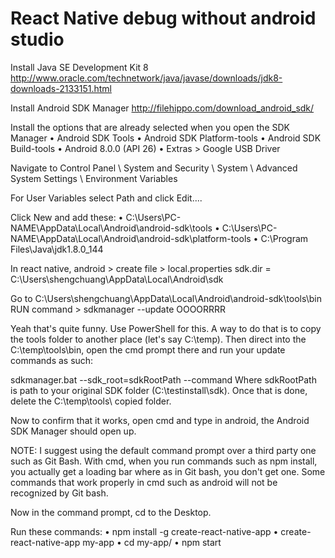 React Native debug without android studio
=========================================
Install Java SE Development Kit 8 
http://www.oracle.com/technetwork/java/javase/downloads/jdk8-downloads-2133151.html

Install Android SDK Manager
http://filehippo.com/download_android_sdk/

Install the options that are already selected when you open the SDK Manager
• Android SDK Tools 
• Android SDK Platform-tools 
• Android SDK Build-tools 
• Android 8.0.0 (API 26) 
• Extras > Google USB Driver

Navigate to Control Panel \ System and Security \ System \ Advanced System Settings \ Environment Variables

For User Variables select Path and click Edit....

Click New and add these: 
• C:\Users\PC-NAME\AppData\Local\Android\android-sdk\tools 
• C:\Users\PC-NAME\AppData\Local\Android\android-sdk\platform-tools 
• C:\Program Files\Java\jdk1.8.0_144

In react native, android > create file > local.properties
sdk.dir = C:\\Users\\shengchuang\\AppData\\Local\\Android\\sdk

Go to C:\Users\shengchuang\AppData\Local\Android\android-sdk\tools\bin
RUN command > sdkmanager --update OOOORRRR

Yeah that's quite funny. Use PowerShell for this. A way to do that is to copy the tools folder to another place (let's say C:\temp\). Then direct into the C:\temp\tools\bin\, open the cmd prompt there and run your update commands as such:

sdkmanager.bat --sdk_root=sdkRootPath --command
Where sdkRootPath is path to your original SDK folder (C:\testinstall\sdk\). Once that is done, delete the C:\temp\tools\ copied folder.

Now to confirm that it works, open cmd and type in android, the Android SDK Manager should open up.

NOTE: I suggest using the default command prompt over a third party one such as Git Bash. With cmd, when you run commands such as npm install, you actually get a loading bar where as in Git bash, you don't get one. Some commands that work properly in cmd such as android will not be recognized by Git bash.

Now in the command prompt, cd to the Desktop.

Run these commands: 
• npm install -g create-react-native-app 
• create-react-native-app my-app 
• cd my-app/ 
• npm start 

